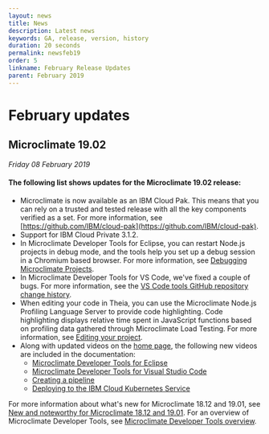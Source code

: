 ```yaml
---
layout: news
title: News
description: Latest news
keywords: GA, release, version, history
duration: 20 seconds
permalink: newsfeb19
order: 5
linkname: February Release Updates
parent: February 2019
---
```


# February updates

## Microclimate 19.02

*Friday 08 February 2019*

#### The following list shows updates for the Microclimate 19.02 release:
- Microclimate is now available as an IBM Cloud Pak. This means that you can rely on a trusted and tested release with all the key components verified as a set. For more information, see [https://github.com/IBM/cloud-pak](https://github.com/IBM/cloud-pak).
- Support for IBM Cloud Private 3.1.2.
- In Microclimate Developer Tools for Eclipse, you can restart Node.js projects in debug mode, and the tools help you set up a debug session in a Chromium based browser. For more information, see [Debugging Microclimate Projects](mdteclipsedebugproject).
- In Microclimate Developer Tools for VS Code, we've fixed a couple of bugs. For more information, see the [VS Code tools GitHub repository change history](https://github.com/microclimate-dev2ops/microclimate-vscode-tools/blob/master/CHANGELOG.md).
- When editing your code in Theia, you can use the Microclimate Node.js Profiling Language Server to provide code highlighting. Code highlighting displays relative time spent in JavaScript functions based on profiling data gathered through Microclimate Load Testing. For more information, see [Editing your project](edityourcode).
- Along with updated videos on the [home page](https://microclimate-dev2ops.github.io/), the following new videos are included in the documentation:
  - [Microclimate Developer Tools for Eclipse](mdteclipseoverview)
  - [Microclimate Developer Tools for Visual Studio Code](mdt-vsc-overview)
  - [Creating a pipeline](usingapipeline)
  - [Deploying to the IBM Cloud Kubernetes Service](configiks)

For more information about what's new for Microclimate 18.12 and 19.01, see [New and noteworthy for Microclimate 18.12 and 19.01](new-for-1812-1901). For an overview of Microclimate Developer Tools, see [Microclimate Developer Tools overview](mdt-overview).
